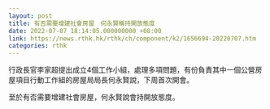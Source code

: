 ```yaml
---
layout: post
title: 有否需要增建社會房屋　何永賢稱持開放態度
date: 2022-07-07 18:14:05.000000000 +08:00
link: https://news.rthk.hk/rthk/ch/component/k2/1656694-20220707.htm
categories: rthk
---
```


行政長官李家超提出成立4個工作小組，處理多項問題，有份負責其中一個公營房屋項目行動工作組的房屋局局長何永賢說，下周首次開會。

至於有否需要增建社會房屋，何永賢說會持開放態度。
